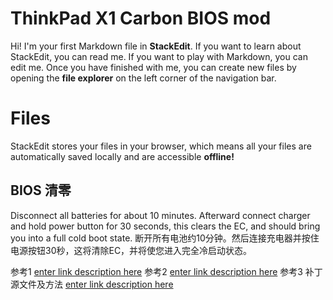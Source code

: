 # ThinkPad X1 Carbon BIOS mod

Hi! I'm your first Markdown file in **StackEdit**. If you want to learn about StackEdit, you can read me. If you want to play with Markdown, you can edit me. Once you have finished with me, you can create new files by opening the **file explorer** on the left corner of the navigation bar.


# Files

StackEdit stores your files in your browser, which means all your files are automatically saved locally and are accessible **offline!**

##  BIOS 清零
Disconnect all batteries for about 10 minutes. Afterward connect charger and hold power button for 30 seconds, this clears the EC, and should bring you into a full cold boot state.
断开所有电池约10分钟。然后连接充电器并按住电源按钮30秒，这将清除EC，并将使您进入完全冷启动状态。


参考1
[enter link description here](https://github.com/simprecicchiani/ThinkPad-T460s-macOS-OpenCore/blob/master/Guides/Bios-Mod.md)
参考2
[enter link description here](https://github.com/simprecicchiani/ThinkPad-T460s-macOS-OpenCore/blob/master/Guides/Bios-Mod.md)
参考3 补丁源文件及方法
[enter link description here](https://github.com/digmorepaka/thinkpad-firmware-patches)
